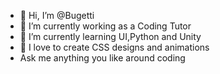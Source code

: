 - 👋 Hi, I’m @Bugetti
- 👀 I’m currently working as a Coding Tutor
- 🌱 I’m currently learning UI,Python and Unity
- 💞️ I love to create CSS designs and animations
- Ask me anything you like around coding


